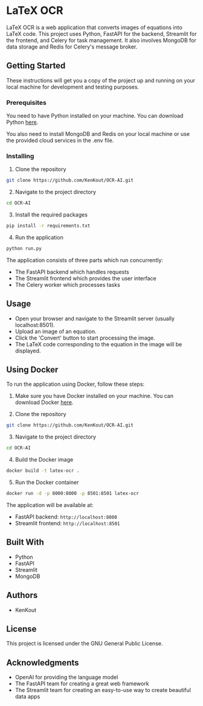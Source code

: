 # LaTeX OCR

LaTeX OCR is a web application that converts images of equations into LaTeX code. This project uses Python, FastAPI for the backend, Streamlit for the frontend, and Celery for task management. It also involves MongoDB for data storage and Redis for Celery's message broker.

## Getting Started

These instructions will get you a copy of the project up and running on your local machine for development and testing purposes.

### Prerequisites

You need to have Python installed on your machine. You can download Python [here](https://www.python.org/downloads/).

You also need to install MongoDB and Redis on your local machine or use the provided cloud services in the .env file. 

### Installing

1. Clone the repository
```sh
git clone https://github.com/KenKout/OCR-AI.git
```

2. Navigate to the project directory
```sh
cd OCR-AI
```

3. Install the required packages
```sh
pip install -r requirements.txt
```

4. Run the application
```sh
python run.py
```

The application consists of three parts which run concurrently:

- The FastAPI backend which handles requests
- The Streamlit frontend which provides the user interface
- The Celery worker which processes tasks

## Usage

- Open your browser and navigate to the Streamlit server (usually localhost:8501).
- Upload an image of an equation.
- Click the 'Convert' button to start processing the image.
- The LaTeX code corresponding to the equation in the image will be displayed.

## Using Docker

To run the application using Docker, follow these steps:

1. Make sure you have Docker installed on your machine. You can download Docker [here](https://www.docker.com/get-started).

2. Clone the repository
```sh
git clone https://github.com/KenKout/OCR-AI.git
```

3. Navigate to the project directory
```sh
cd OCR-AI
```

4. Build the Docker image
```sh
docker build -t latex-ocr .
```

5. Run the Docker container
```sh
docker run -d -p 8000:8000 -p 8501:8501 latex-ocr
```

The application will be available at:

- FastAPI backend: `http://localhost:8000`
- Streamlit frontend: `http://localhost:8501`

## Built With

- Python
- FastAPI
- Streamlit
- MongoDB

## Authors

- KenKout

## License

This project is licensed under the GNU General Public License.

## Acknowledgments

- OpenAI for providing the language model
- The FastAPI team for creating a great web framework
- The Streamlit team for creating an easy-to-use way to create beautiful data apps